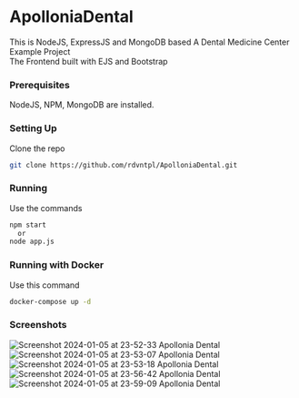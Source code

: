 # ApolloniaDental
 This is NodeJS, ExpressJS and MongoDB based A Dental Medicine Center Example Project </br>
 The Frontend built with EJS and Bootstrap

### Prerequisites
 NodeJS, NPM, MongoDB are installed.

### Setting Up
Clone the repo
   ```sh
   git clone https://github.com/rdvntpl/ApolloniaDental.git
   ```

 ### Running
 Use the commands
   ```sh
   npm start
     or
   node app.js
   ```

### Running with Docker
 Use this command
   ```sh
   docker-compose up -d
   ```

### Screenshots

![Screenshot 2024-01-05 at 23-52-33 Apollonia Dental](https://github.com/rdvntpl/ApolloniaDental/assets/15113737/e1764d87-f1d2-4a37-a65e-027f34bf849b)
![Screenshot 2024-01-05 at 23-53-07 Apollonia Dental](https://github.com/rdvntpl/ApolloniaDental/assets/15113737/145d3837-dd89-49b1-93bc-3eacbbacfc38)
![Screenshot 2024-01-05 at 23-53-18 Apollonia Dental](https://github.com/rdvntpl/ApolloniaDental/assets/15113737/10a652e9-72e4-4c82-b4af-dfa2b8d68e03)
![Screenshot 2024-01-05 at 23-56-42 Apollonia Dental](https://github.com/rdvntpl/ApolloniaDental/assets/15113737/bb53f49f-6de1-48ff-9ac0-80fc20688407)
![Screenshot 2024-01-05 at 23-59-09 Apollonia Dental](https://github.com/rdvntpl/ApolloniaDental/assets/15113737/5a34c045-71c7-42ee-b44c-b1d7392dbe5a)
